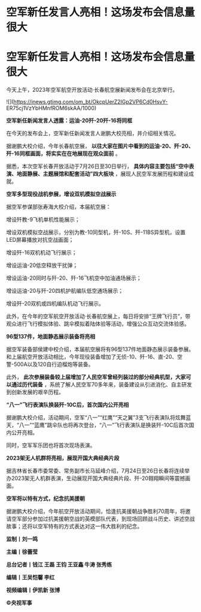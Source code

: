 # 空军新任发言人亮相！这场发布会信息量很大

# 空军新任发言人亮相！这场发布会信息量很大

今天上午，2023年空军航空开放活动·长春航空展新闻发布会在北京举行。

![](https://inews.gtimg.com/om_bt/OkcpUerZ2IGp2VP6Cd0HsvY-
ER75cj1VzYbHMnfROM6skAA/1000)

**空军新任新闻发言人透露：运油-20歼-20歼-16将同框**

在今天的发布会上，空军新任新闻发言人谢鹏大校亮相，并介绍相关情况。

据谢鹏大校介绍，今年长春航空展， **以往大家在图片中看到的运油-20、歼-20、歼-16同框画面，将实实在在地展现在观众面前** 。

据悉，本次空军长春开放活动于7月26日至30日举行， **具体内容主要包括“空中表演、地面静展、主题展馆和配套活动”四大板块**
，展现人民空军发展历程和建设成就。

**空军多型现役战机参展，增设双机模拟空战展示**

据空军参谋部张寿海大校介绍，本届航空展：

增设歼教-9飞机单机性能展示；

增设双机模拟空战展示，分别为教-10同型机，歼-10S、歼-11BS异型机，设置LED屏幕播放对抗空战画面；

增设歼-16双机机动飞行展示；

增设运油-20低空释放干扰弹；

增设运油-20同时与歼-20、歼-16飞机空中加油通场展示；

增设运油-20与歼-20四机护航编队低空通场展示；

增设歼-20双机或四机编队机动飞行展示。

此外，在今年的空军航空开放活动·长春航空展上，每日将安排“王牌飞行员”，带观众进行飞行模拟体验、跳伞模拟着陆体验等活动，增强公众互动交流体验感。

**96型137件，地面静态展示装备将亮相**

据空军装备部侯建中校介绍，本届航空展将有96型137件地面静态展示装备参展。和上届航空开放活动相比，今年现役装备增加了无侦-10、歼-16、直-20、空警-500A以及120自行迫榴炮等装备。

此外， **此次参展装备较上届增加了人民空军曾经列装过的部分经典机型，大家可以通过历代装备**
，系统了解人民空军70多年来，装备建设从引进消化、自主研发到创新发展的艰辛历程。

**“八一”飞行表演队换装歼-10C后，首次国内公开亮相**

据谢鹏大校介绍，活动期间，空军“八一”“红鹰”“天之翼”3支飞行表演队将炫舞蓝天，“八一”“蓝鹰”跳伞队也将再次登台，“八一”飞行表演队是换装歼-10C后首次国内公开亮相。

同时，空军军乐团也将首次现场表演。

**2023架无人机群将亮相，展现开国大典经典片段**

据吉林省长春市委常委、常务副市长马延峰介绍，7月24日至26日长春将连续举办2023架无人机群表演，生动展现开国大典经典片段、歼-20翱翔瞬间等震撼画面。

**空军将以特有方式，纪念抗美援朝**

据谢鹏大校介绍，今年航空开放活动期间，恰逢抗美援朝战争胜利70周年，将邀请空军部分参加过抗美援朝空战的英模部队代表，到现场回顾战斗历史、讲述空战故事；还将以空军特有的方式表达对这一伟大胜利的纪念。

**监制丨刘一鸣**

**主编丨徐蕾莹**

**总台记者丨钱江 王磊 王钧 王亚鑫 牛涛 张秀练**

**编辑丨王吴恺馨 李红**

**视频编辑丨伊凯新 张博**

**©央视军事**

